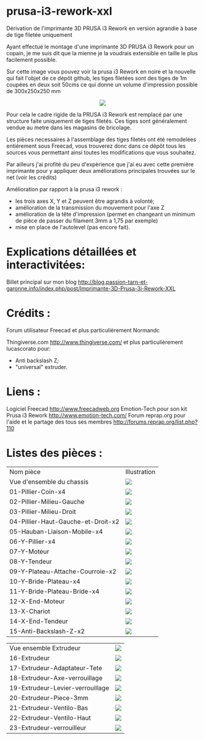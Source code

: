 prusa-i3-rework-xxl
===================

Dérivation de l'imprimante 3D PRUSA i3 Rework en version agrandie à base de tige filetée uniquement

Ayant effectué le montage d'une imprimante 3D PRUSA i3 Rework pour un copain, je me suis dit que la mienne je la voudrais extensible en taille le plus facilement possible.

Sur cette image vous pouvez voir la prusa i3 Rework en noire et la nouvelle qui fait l'objet de ce dépôt github, les tiges filetées sont des tiges de 1m coupées en deux soit 50cms ce qui donne un volume d'impression possible de 300x250x250 mm  

<p align="center">
<img src="img/vue-vraie.jpg">
</p>

Pour cela le cadre rigide de la PRUSA i3 Rework est remplacé par une structure faite uniquement de tiges filetés. Ces tiges sont généralement vendue au metre dans les magasins de bricolage. 

Les pièces necessaires à l'assemblage des tiges filetés ont été remodelées entiérement sous Freecad, vous trouverez donc dans ce dépôt tous les sources vous permettant ainsi toutes les modifications que vous souhaitez. 

Par ailleurs j'ai profité du peu d'expèrience que j'ai eu avec cette première imprimante pour y appliquer deux améliorations principales trouvées sur le net (voir les crédits)

Amélioration par rapport à la prusa i3 rework :

- les trois axes X, Y et Z peuvent être agrandis à volonté;
- amélioration de la transmission du mouvement pour l'axe Z
- amélioration de la tête d'impression (permet en changeant un minimum de pièce de passer du filament 3mm a 1,75 par exemple)
- mise en place de l'autolevel (pas encore fait). 



Explications détaillées et interactivitées:
===========================================
Billet principal sur mon blog <http://blog.passion-tarn-et-garonne.info/index.php/post/Imprimante-3D-Prusa-3i-Rework-XXL>



Crédits :
=========

 
Forum utilisateur Freecad et plus particulièrement Normandc

Thingiverse.com <http://www.thingiverse.com/> et plus particulièrement lucascorato pour:
- Anti backslash Z;
- "universal" extruder.

Liens :
=========
Logiciel Freecad <http://www.freecadweb.org> 
Emotion-Tech pour son kit Prusa i3 Rework <http://www.emotion-tech.com/> 
Forum reprap.org pour l'aide et le partage des tous ses membres <http://forums.reprap.org/list.php?110> 

Listes des pièces :
===================

<table>
<tr><td>Nom pièce</td><td>Illustration</td></tr>
<tr>
<td>Vue d'ensemble du chassis					</td>
<td><img src="https://raw.githubusercontent.com/fran6t/prusa-i3-rework-xxl/master/img/00-Assemblage.jpg" /></td>
</tr>
<tr>
<td>01-Pillier-Coin-x4					</td>
<td><img src="https://raw.githubusercontent.com/fran6t/prusa-i3-rework-xxl/master/img/01-Pillier-Coin-x4.jpg" /></td>
</tr>
<tr>
<td>02-Pillier-Milieu-Gauche			</td>
<td><img src="https://raw.githubusercontent.com/fran6t/prusa-i3-rework-xxl/master/img/02-Pillier-Milieu-Gauche.jpg" /></td>
</tr>
<tr>
<td>03-Pillier-Milieu-Droit				</td>
<td><img src="https://raw.githubusercontent.com/fran6t/prusa-i3-rework-xxl/master/img/03-Pillier-Milieu-Droit.jpg" /></td>
</tr>
<tr><td>04-Pillier-Haut-Gauche-et-Droit-x2	</td>
<td><img src="https://raw.githubusercontent.com/fran6t/prusa-i3-rework-xxl/master/img/04-Pillier-Haut-Gauche-et-Droit-x2.jpg" /></td></tr>
<tr><td>05-Hauban-Liaison-Mobile-x4			</td>
<td><img src="https://raw.githubusercontent.com/fran6t/prusa-i3-rework-xxl/master/img/05-Hauban-Liaison-Mobile-x4.jpg" /></td></tr>
<tr><td>06-Y-Pillier-x4						</td>
<td><img src="https://raw.githubusercontent.com/fran6t/prusa-i3-rework-xxl/master/img/06-Y-Pillier-x4.jpg" /></td></tr>
<tr><td>07-Y-Moteur							</td>
<td><img src="https://raw.githubusercontent.com/fran6t/prusa-i3-rework-xxl/master/img/07-Y-Moteur.jpg" /></td></tr>
<tr><td>08-Y-Tendeur						</td>
<td><img src="https://raw.githubusercontent.com/fran6t/prusa-i3-rework-xxl/master/img/08-Y-Tendeur.jpg" /></td></tr>
<tr><td>09-Y-Plateau-Attache-Courroie-x2	</td>
<td><img src="https://raw.githubusercontent.com/fran6t/prusa-i3-rework-xxl/master/img/09-Y-Plateau-Attache-Courroie-x2.jpg" /></td></tr>
<tr><td>10-Y-Bride-Plateau-x4				</td>
<td><img src="https://raw.githubusercontent.com/fran6t/prusa-i3-rework-xxl/master/img/10-Y-Bride-Plateau-x4.jpg" /></td></tr>
<tr><td>11-Y-Bride-Plateau-Bride-x4			</td>
<td><img src="https://raw.githubusercontent.com/fran6t/prusa-i3-rework-xxl/master/img/11-Y-Bride-Plateau-Bride-x4.jpg" /></td></tr>	
<tr><td>12-X-End-Moteur						</td>
<td><img src="https://raw.githubusercontent.com/fran6t/prusa-i3-rework-xxl/master/img/12-X-End-Moteur.jpg" /></td></tr>
<tr><td>13-X-Chariot						</td>
<td><img src="https://raw.githubusercontent.com/fran6t/prusa-i3-rework-xxl/master/img/13-X-Chariot.jpg" /></td></tr>
<tr><td>14-X-End-Tendeur					</td>
<td><img src="https://raw.githubusercontent.com/fran6t/prusa-i3-rework-xxl/master/img/14-X-End-Tendeur.jpg" /></td></tr>
<tr><td>15-Anti-Backslash-Z-x2					</td>
<td><img src="https://raw.githubusercontent.com/fran6t/prusa-i3-rework-xxl/master/img/15-Anti-Backslash-Z-x2.jpg" /></td></tr>	
</table>



<table>
<tr><td>Vue ensemble Extrudeur						</td>
<td><img src="https://raw.githubusercontent.com/fran6t/prusa-i3-rework-xxl/master/img/00-Assemblage-Extrudeur.jpg" /></td></tr>
<tr><td>16-Extrudeur						</td>
<td><img src="https://raw.githubusercontent.com/fran6t/prusa-i3-rework-xxl/master/img/16-Extrudeur.jpg" /></td></tr>
<tr><td>17-Extrudeur-Adaptateur-Tete		</td>
<td><img src="https://raw.githubusercontent.com/fran6t/prusa-i3-rework-xxl/master/img/17-Extrudeur-Adaptateur-Tete.jpg" /></td></tr>
<tr><td>18-Extrudeur-Axe-verrouillage		</td>
<td><img src="https://raw.githubusercontent.com/fran6t/prusa-i3-rework-xxl/master/img/18-Extrudeur-Axe-verrouillage.jpg" /></td></tr>
<tr><td>19-Extrudeur-Levier-verrouillage	</td>
<td><img src="https://raw.githubusercontent.com/fran6t/prusa-i3-rework-xxl/master/img/19-Extrudeur-Levier-verrouillage.jpg" /></td></tr>
<tr><td>20-Extrudeur-Piece-3mm				</td>
<td><img src="https://raw.githubusercontent.com/fran6t/prusa-i3-rework-xxl/master/img/20-Extrudeur-Piece-3mm.jpg" /></td></tr>
<tr><td>21-Extrudeur-Ventilo-Bas			</td>
<td><img src="https://raw.githubusercontent.com/fran6t/prusa-i3-rework-xxl/master/img/21-Extrudeur-Ventilo-Bas.jpg" /></td></tr>
<tr><td>22-Extrudeur-Ventilo-Haut			</td>
<td><img src="https://raw.githubusercontent.com/fran6t/prusa-i3-rework-xxl/master/img/22-Extrudeur-Ventilo-Haut.jpg" /></td></tr>
<tr><td>23-Extrudeur-verrouilleur			</td>
<td><img src="https://raw.githubusercontent.com/fran6t/prusa-i3-rework-xxl/master/img/23-Extrudeur-verrouilleur.jpg" /></td></tr>
</table>

